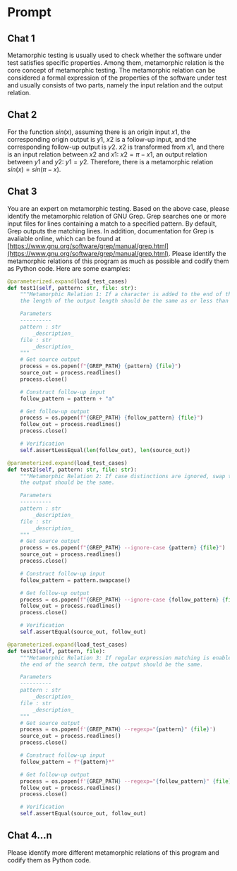 # Prompt

## Chat 1

Metamorphic testing is usually used to check whether the software under test satisfies specific properties. Among them, metamorphic relation is the core concept of metamorphic testing. The metamorphic relation can be considered a formal expression of the properties of the software under test and usually consists of two parts, namely the input relation and the output relation.

## Chat 2

For the function $sin(x)$, assuming there is an origin input $x1$, the corresponding origin output is $y1$, $x2$ is a follow-up input, and the corresponding follow-up output is $y2$. $x2$ is transformed from $x1$, and there is an input relation between $x2$ and $x1$: $x2=\pi-x1$, an output relation between $y1$ and $y2$: $y1=y2$. Therefore, there is a metamorphic relation $sin(x)=sin(\pi-x)$.

## Chat 3

You are an expert on metamorphic testing. Based on the above case, please identify the metamorphic relation of GNU Grep. Grep searches one or more input files for lines containing a match to a specified pattern. By default, Grep outputs the matching lines. In addition, documentation for Grep is avaliable online, which can be found at [https://www.gnu.org/software/grep/manual/grep.html](https://www.gnu.org/software/grep/manual/grep.html). Please identify the metamorphic relations of this program as much as possible and codify them as Python code. Here are some examples:

```python
@parameterized.expand(load_test_cases)
def test1(self, pattern: str, file: str):
    """Metamorphic Relation 1: If a character is added to the end of the search term,
    the length of the output length should be the same as or less than the original.

    Parameters
    ----------
    pattern : str
        _description_
    file : str
        _description_
    """
    # Get source output
    process = os.popen(f"{GREP_PATH} {pattern} {file}")
    source_out = process.readlines()
    process.close()

    # Construct follow-up input
    follow_pattern = pattern + "a"

    # Get follow-up output
    process = os.popen(f"{GREP_PATH} {follow_pattern} {file}")
    follow_out = process.readlines()
    process.close()

    # Verification
    self.assertLessEqual(len(follow_out), len(source_out))

@parameterized.expand(load_test_cases)
def test2(self, pattern: str, file: str):
    """Metamorphic Relation 2: If case distinctions are ignored, swap the case of search term,
    the output should be the same.

    Parameters
    ----------
    pattern : str
        _description_
    file : str
        _description_
    """
    # Get source output
    process = os.popen(f"{GREP_PATH} --ignore-case {pattern} {file}")
    source_out = process.readlines()
    process.close()

    # Construct follow-up input
    follow_pattern = pattern.swapcase()

    # Get follow-up output
    process = os.popen(f"{GREP_PATH} --ignore-case {follow_pattern} {file}")
    follow_out = process.readlines()
    process.close()

    # Verification
    self.assertEqual(source_out, follow_out)

@parameterized.expand(load_test_cases)
def test3(self, pattern, file):
    """Metamorphic Relation 3: If regular expression matching is enabled, add an asterisk at
    the end of the search term, the output should be the same.

    Parameters
    ----------
    pattern : str
        _description_
    file : str
        _description_
    """
    # Get source output
    process = os.popen(f'{GREP_PATH} --regexp="{pattern}" {file}')
    source_out = process.readlines()
    process.close()

    # Construct follow-up input
    follow_pattern = f"{pattern}*"

    # Get follow-up output
    process = os.popen(f'{GREP_PATH} --regexp="{follow_pattern}" {file}')
    follow_out = process.readlines()
    process.close()

    # Verification
    self.assertEqual(source_out, follow_out)
```

## Chat 4...n

Please identify more different metamorphic relations of this program and codify them as Python code.